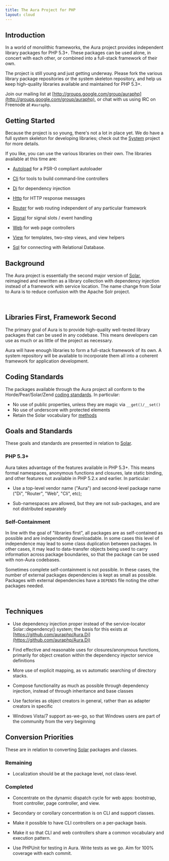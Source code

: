```yaml
---
title: The Aura Project for PHP
layout: cloud
---
```


<div class="grid_4" markdown="1">

Introduction
------------

In a world of monolithic frameworks, the Aura project provides independent library packages for PHP 5.3+.  These packages can be used alone, in concert with each other, or combined into a full-stack framework of their own.

The project is still young and just getting underway. Please fork the various library package repositories or the system skeleton repository, and help us keep high-quality libraries available and maintained for PHP 5.3+.

Join our mailing list at [http://groups.google.com/group/auraphp](http://groups.google.com/group/auraphp), or chat with us using IRC on Freenode at `#auraphp`.

</div>

<div class="grid_8" markdown="1">

Getting Started
---------------

Because the project is so young, there's not a lot in place yet. We do have a full system skeleton for developing libraries; check out the [System](https://github.com/auraphp/system) project for more details.

If you like, you can use the various libraries on their own.  The libraries available at this time are:

- [Autoload](https://github.com/auraphp/Aura.Autoload) for a PSR-0 compliant autoloader

- [Cli](https://github.com/auraphp/Aura.Cli) for tools to build command-line controllers

- [Di](https://github.com/auraphp/Aura.Di) for dependency injection

- [Http](https://github.com/auraphp/Aura.Http) for HTTP response messages

- [Router](https://github.com/auraphp/Aura.Router) for web routing independent of any particular framework

- [Signal](https://github.com/auraphp/Aura.Signal) for signal slots / event handling

- [Web](https://github.com/auraphp/Aura.Web) for web page controllers

- [View](https://github.com/auraphp/Aura.View) for templates, two-step views, and view helpers

- [Sql](https://github.com/auraphp/Aura.Sql) for connecting with Relational Database.

Background
----------

The Aura project is essentially the second major version of [Solar](http://solarphp.com), reimagined and rewritten as a library collection with dependency injection instead of a framework with service location.  The name change from Solar to Aura is to reduce confusion with the Apache Solr project.

</div>

<div class="clear">&nbsp;</div>

<div class="grid_4" markdown="1">

Libraries First, Framework Second
---------------------------------

The primary goal of Aura is to provide high-quality well-tested library packages that can be used in any codebase. This means developers can use as much or as little of the project as necessary.

Aura will have enough libraries to form a full-stack framework of its own. A system repository will be available to incorporate them all into a coherent framework for application development.

Coding Standards
----------------

The packages available through the Aura project all conform to the Horde/Pear/Solar/Zend [coding standards](http://pear.php.net/manual/en/coding-standards.php).  In particular:

- No use of public properties, unless they are magic via `__get()/__set()`
- No use of underscore with protected elements
- Retain the Solar vocabulary for [methods](http://solarphp.com/manual/appendix-standards.naming.methods)


</div>

<div class="grid_8" markdown="1">

Goals and Standards
-------------------

These goals and standards are presented in relation to [Solar](http://solarphp.com).

### PHP 5.3+

Aura takes advantage of the features available in PHP 5.3+. This means formal namespaces, anonymous functions and closures, late static binding, and other features not available in PHP 5.2.x and earlier.  In particular:

- Use a top-level vendor name ("Aura") and second-level package name ("Di", "Router", "Web", "Cli", etc);

- Sub-namespaces are allowed, but they are not sub-packages, and are not distributed separately


### Self-Containment

In line with the goal of "libraries first", all packages are as self-contained as possible and are independently downloadable.  In some cases this level of independence may lead to some class duplication between packages. In other cases, it may lead to data-transfer objects being used to carry information across package boundaries, so that the package can be used with non-Aura codebases.

Sometimes complete self-containment is not possible.  In these cases, the number of external packages dependencies is kept as small as possible.  Packages with external dependencies have a `DEPENDS` file noting the other packages needed.

</div>

<div class="clear">&nbsp;</div>

<div class="grid_4" markdown="1">

Techniques
----------

- Use dependency injection proper instead of the service-locator Solar::dependency() system; the basis for this exists at [https://github.com/auraphp/Aura.Di](https://github.com/auraphp/Aura.Di)

- Find effective and reasonable uses for closures/anonymous functions, primarily for object creation within the dependency injector service definitions

- More use of explicit mapping, as vs automatic searching of directory stacks.

- Compose functionality as much as possible through dependency injection, instead of through inheritance and base classes

- Use factories as object creators in general, rather than as adapter creators in specific

- Windows Vista/7 support as-we-go, so that Windows users are part of the community from the very beginning

</div>

<div class="grid_8" markdown="1">

Conversion Priorities
---------------------

These are in relation to converting [Solar](http://solarphp.com) packages and classes.

### Remaining

- Localization should be at the package level, not class-level.

### Completed

- Concentrate on the dynamic dispatch cycle for web apps:  bootstrap, front controller, page controller, and view.

- Secondary or corollary concentration is on CLI and support classes.

- Make it possible to have CLI controllers on a per-package basis.

- Make it so that CLI and web controllers share a common vocabulary and execution pattern.

- Use PHPUnit for testing in Aura. Write tests as we go.  Aim for 100% coverage with each commit.


</div>
